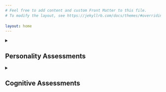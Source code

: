 ```yaml
---
# Feel free to add content and custom Front Matter to this file.
# To modify the layout, see https://jekyllrb.com/docs/themes/#overriding-theme-defaults

layout: home
---
```


<details>
    <summary><h2>Personality Assessments</h2></summary>
        <details>
            <summary><h3>Myers–Briggs Type Indicator: ENTJ-A</h3></summary>
            <img src="assets/ENTJ Personality (Commander) 16Personalities.png" alt="81% Extraverted, 81% Intuitive, 67% Thinking, 69% Judging, 89% Assertive">
        </details>
</details>

<details>
    <summary><h2>Cognitive Assessments</h2></summary>
        Work in progress
</details>

